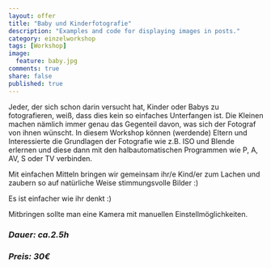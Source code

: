 ```yaml
---
layout: offer
title: "Baby und Kinderfotografie"
description: "Examples and code for displaying images in posts."
category: einzelworkshop
tags: [Workshop]
image:
  feature: baby.jpg
comments: true
share: false
published: true
---
```



Jeder, der sich schon darin versucht hat, Kinder oder Babys zu fotografieren, weiß, dass dies kein so einfaches Unterfangen ist. Die Kleinen machen nämlich immer genau das Gegenteil davon, was sich der Fotograf von ihnen wünscht. In diesem Workshop können (werdende) Eltern und Interessierte die Grundlagen der Fotografie wie z.B. ISO und Blende erlernen und diese dann mit den halbautomatischen Programmen wie P, A, AV, S oder TV verbinden.

Mit einfachen Mitteln bringen wir gemeinsam ihr/e Kind/er zum Lachen und zaubern so auf natürliche Weise stimmungsvolle Bilder :)

Es ist einfacher wie ihr denkt :)




Mitbringen sollte man eine Kamera mit manuellen Einstellmöglichkeiten. 


### *Dauer: ca.2.5h*

### *Preis: 30€*